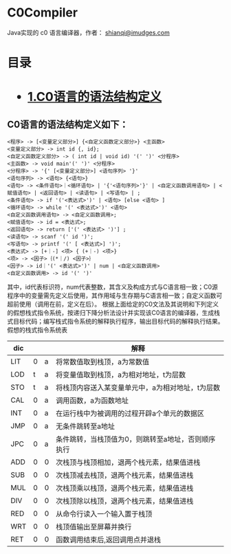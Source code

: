 # C0Compiler
Java实现的 c0 语言编译器，作者： shianqi@imudges.com

<h1>目录<h1/>

* [1.C0语言的语法结构定义](#1)

<h2 id="1">C0语言的语法结构定义如下：</h2>

```
<程序> -> [<变量定义部分>] {<自定义函数定义部分>} <主函数>
<变量定义部分> -> int id {, id};
<自定义函数定义部分> -> ( int id | void id) '(' ')' <分程序>
<主函数> -> void main'(' ')' <分程序>
<分程序> -> '{' [<变量定义部分>] <语句序列> '}'
<语句序列> -> <语句> {<语句>}
<语句> -> <条件语句>｜<循环语句> | '{'<语句序列>'}' | <自定义函数调用语句> | <赋值语句> | <返回语句> | <读语句> | <写语句> | ;
<条件语句> -> if '('<表达式>')' | <语句> [else <语句> ]
<循环语句> -> while '(' <表达式>')' <语句>
<自定义函数调用语句> -> <自定义函数调用>;
<赋值语句> -> id = <表达式>;
<返回语句> -> return ['(' <表达式> ')'] ;
<读语句> -> scanf '(' id ')';
<写语句> -> printf '(' [ <表达式>] ')';
<表达式> -> [+｜-] <项> { (+｜-) <项>} 
<项> -> <因子>｛(*｜/) <因子>｝
<因子> -> id｜'(' <表达式>')' | num | <自定义函数调用>
<自定义函数调用> -> id '(' ')'
```

其中，id代表标识符，num代表整数，其含义及构成方式与C语言相一致；C0源程序中的变量需先定义后使用，其作用域与生存期与C语言相一致；自定义函数可超前使用（调用在前，定义在后）。
根据上面给定的C0文法及其说明和下列定义的假想栈式指令系统，按递归下降分析法设计并实现该C0语言的编译器，生成栈式目标代码；编写栈式指令系统的解释执行程序，输出目标代码的解释执行结果。 
假想的栈式指令系统表

dic |   |   | 解释
----|---|---|------------ 
LIT | 0 | a	| 将常数值取到栈顶，a为常数值
LOD | t | a	| 将变量值取到栈顶，a为相对地址，t为层数
STO | t | a	| 将栈顶内容送入某变量单元中，a为相对地址，t为层数
CAL | 0 | a	| 调用函数，a为函数地址
INT | 0 | a	| 在运行栈中为被调用的过程开辟a个单元的数据区
JMP | 0 | a	| 无条件跳转至a地址
JPC | 0 | a	| 条件跳转，当栈顶值为0，则跳转至a地址，否则顺序执行
ADD | 0 | 0	| 次栈顶与栈顶相加，退两个栈元素，结果值进栈
SUB | 0 | 0	| 次栈顶减去栈顶，退两个栈元素，结果值进栈
MUL | 0 | 0	| 次栈顶乘以栈顶，退两个栈元素，结果值进栈
DIV | 0 | 0	| 次栈顶除以栈顶，退两个栈元素，结果值进栈
RED | 0 | 0	| 从命令行读入一个输入置于栈顶
WRT | 0 | 0	| 栈顶值输出至屏幕并换行
RET | 0 | 0	| 函数调用结束后,返回调用点并退栈

